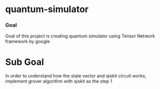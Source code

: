 # quantum-simulator

### Goal 
Goal of this project is creating quantum simulator using Tensor Network framework by google

# Sub Goal
In order to understand how the state vector and qiskit circuit works, implement grover algorithm with qiskit as the step 1

